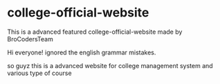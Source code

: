 # college-official-website
This is a advanced featured college-official-website made by BroCodersTeam


Hi everyone!
ignored the english grammar mistakes.

so guyz this is a advanced website for college management system and various type of course
